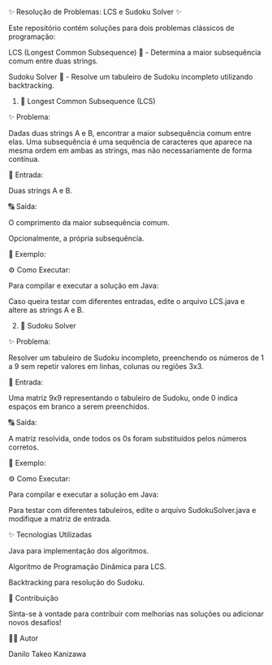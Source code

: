 ✨ Resolução de Problemas: LCS e Sudoku Solver ✨

Este repositório contém soluções para dois problemas clássicos de programação:

LCS (Longest Common Subsequence) 📝 - Determina a maior subsequência comum entre duas strings.

Sudoku Solver 🎲 - Resolve um tabuleiro de Sudoku incompleto utilizando backtracking.

1. 🔢 Longest Common Subsequence (LCS)

✨ Problema:

Dadas duas strings A e B, encontrar a maior subsequência comum entre elas. Uma subsequência é uma sequência de caracteres que aparece na mesma ordem em ambas as strings, mas não necessariamente de forma contínua.

🔄 Entrada:

Duas strings A e B.

🔠 Saída:

O comprimento da maior subsequência comum.

Opcionalmente, a própria subsequência.

📝 Exemplo:

⚙️ Como Executar:

Para compilar e executar a solução em Java:

Caso queira testar com diferentes entradas, edite o arquivo LCS.java e altere as strings A e B.

2. 🎲 Sudoku Solver

✨ Problema:

Resolver um tabuleiro de Sudoku incompleto, preenchendo os números de 1 a 9 sem repetir valores em linhas, colunas ou regiões 3x3.

🔄 Entrada:

Uma matriz 9x9 representando o tabuleiro de Sudoku, onde 0 indica espaços em branco a serem preenchidos.

🔠 Saída:

A matriz resolvida, onde todos os 0s foram substituídos pelos números corretos.

📝 Exemplo:

⚙️ Como Executar:

Para compilar e executar a solução em Java:

Para testar com diferentes tabuleiros, edite o arquivo SudokuSolver.java e modifique a matriz de entrada.

✨ Tecnologias Utilizadas

Java para implementação dos algoritmos.

Algoritmo de Programação Dinâmica para LCS.

Backtracking para resolução do Sudoku.

💪 Contribuição

Sinta-se à vontade para contribuir com melhorias nas soluções ou adicionar novos desafios!

👨‍💻 Autor

Danilo Takeo Kanizawa
